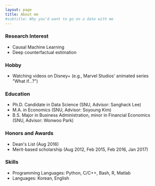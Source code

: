 ```yaml
---
layout: page
title: About me
#subtitle: Why you'd want to go on a date with me
---
```



### Research Interest
- Causal Machine Learning
- Deep counterfactual estimation

### Hobby
- Watching videos on Disney+ (e.g., Marvel Studios' animated series "What if...?")

### Education
- Ph.D. Candidate in Data Science (SNU, Advisor: Sanghack Lee)
- M.A. in Economics (SNU, Advisor: Soyoung Kim)
- B.S. Major in Business Administration, minor in Financial Economics (SNU, Advisor: Wonwoo Park)

### Honors and Awards
- Dean's List (Aug 2016)
- Merit-based scholarship (Aug 2012, Feb 2015, Feb 2016, Jan 2017)

### Skills
- Programming Languages: Python, C/C++, Bash, R, Matlab
- Languages: Korean, English
